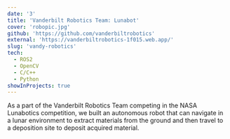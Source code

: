 ```yaml
---
date: '3'
title: 'Vanderbilt Robotics Team: Lunabot'
cover: 'robopic.jpg'
github: 'https://github.com/vanderbiltrobotics'
external: 'https://vanderbiltrobotics-1f015.web.app/'
slug: 'vandy-robotics'
tech:
  - ROS2
  - OpenCV
  - C/C++
  - Python
showInProjects: true
---
```


As a part of the Vanderbilt Robotics Team competing in the NASA Lunabotics competition, we built an autonomous robot that can navigate in a lunar environment to extract materials from the ground and then travel to a deposition site to deposit acquired material.
